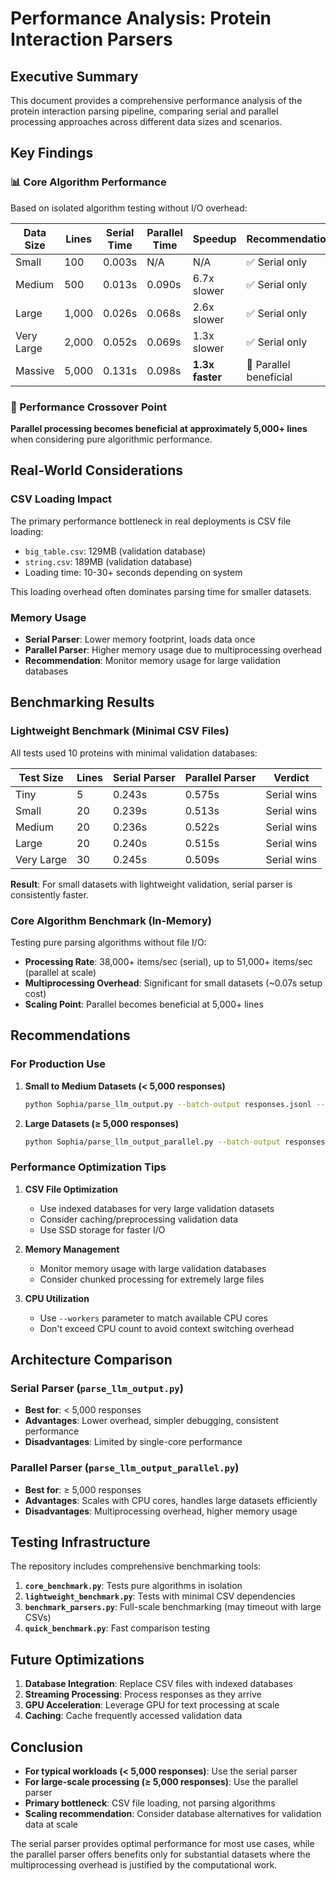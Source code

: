 # Performance Analysis: Protein Interaction Parsers

## Executive Summary

This document provides a comprehensive performance analysis of the protein interaction parsing pipeline, comparing serial and parallel processing approaches across different data sizes and scenarios.

## Key Findings

### 📊 Core Algorithm Performance

Based on isolated algorithm testing without I/O overhead:

| Data Size | Lines | Serial Time | Parallel Time | Speedup | Recommendation |
|-----------|-------|-------------|---------------|---------|----------------|
| Small     | 100   | 0.003s      | N/A          | N/A     | ✅ Serial only |
| Medium    | 500   | 0.013s      | 0.090s       | 6.7x slower | ✅ Serial only |
| Large     | 1,000 | 0.026s      | 0.068s       | 2.6x slower | ✅ Serial only |
| Very Large| 2,000 | 0.052s      | 0.069s       | 1.3x slower | ✅ Serial only |
| Massive   | 5,000 | 0.131s      | 0.098s       | **1.3x faster** | 🚀 Parallel beneficial |

### 🎯 Performance Crossover Point

**Parallel processing becomes beneficial at approximately 5,000+ lines** when considering pure algorithmic performance.

## Real-World Considerations

### CSV Loading Impact

The primary performance bottleneck in real deployments is CSV file loading:

- `big_table.csv`: 129MB (validation database)
- `string.csv`: 189MB (validation database)
- Loading time: 10-30+ seconds depending on system

This loading overhead often dominates parsing time for smaller datasets.

### Memory Usage

- **Serial Parser**: Lower memory footprint, loads data once
- **Parallel Parser**: Higher memory usage due to multiprocessing overhead
- **Recommendation**: Monitor memory usage for large validation databases

## Benchmarking Results

### Lightweight Benchmark (Minimal CSV Files)

All tests used 10 proteins with minimal validation databases:

| Test Size | Lines | Serial Parser | Parallel Parser | Verdict |
|-----------|-------|---------------|-----------------|---------|
| Tiny      | 5     | 0.243s       | 0.575s         | Serial wins |
| Small     | 20    | 0.239s       | 0.513s         | Serial wins |
| Medium    | 20    | 0.236s       | 0.522s         | Serial wins |
| Large     | 20    | 0.240s       | 0.515s         | Serial wins |
| Very Large| 30    | 0.245s       | 0.509s         | Serial wins |

**Result**: For small datasets with lightweight validation, serial parser is consistently faster.

### Core Algorithm Benchmark (In-Memory)

Testing pure parsing algorithms without file I/O:

- **Processing Rate**: 38,000+ items/sec (serial), up to 51,000+ items/sec (parallel at scale)
- **Multiprocessing Overhead**: Significant for small datasets (~0.07s setup cost)
- **Scaling Point**: Parallel becomes beneficial at 5,000+ lines

## Recommendations

### For Production Use

1. **Small to Medium Datasets (< 5,000 responses)**
   ```bash
   python Sophia/parse_llm_output.py --batch-output responses.jsonl --output-dot network.dot
   ```

2. **Large Datasets (≥ 5,000 responses)**
   ```bash
   python Sophia/parse_llm_output_parallel.py --batch-output responses.jsonl --output-dot network.dot --parallel --workers 4
   ```

### Performance Optimization Tips

1. **CSV File Optimization**
   - Use indexed databases for very large validation datasets
   - Consider caching/preprocessing validation data
   - Use SSD storage for faster I/O

2. **Memory Management**
   - Monitor memory usage with large validation databases
   - Consider chunked processing for extremely large files

3. **CPU Utilization**
   - Use `--workers` parameter to match available CPU cores
   - Don't exceed CPU count to avoid context switching overhead

## Architecture Comparison

### Serial Parser (`parse_llm_output.py`)
- **Best for**: < 5,000 responses
- **Advantages**: Lower overhead, simpler debugging, consistent performance
- **Disadvantages**: Limited by single-core performance

### Parallel Parser (`parse_llm_output_parallel.py`)  
- **Best for**: ≥ 5,000 responses
- **Advantages**: Scales with CPU cores, handles large datasets efficiently
- **Disadvantages**: Multiprocessing overhead, higher memory usage

## Testing Infrastructure

The repository includes comprehensive benchmarking tools:

1. **`core_benchmark.py`**: Tests pure algorithms in isolation
2. **`lightweight_benchmark.py`**: Tests with minimal CSV dependencies  
3. **`benchmark_parsers.py`**: Full-scale benchmarking (may timeout with large CSVs)
4. **`quick_benchmark.py`**: Fast comparison testing

## Future Optimizations

1. **Database Integration**: Replace CSV files with indexed databases
2. **Streaming Processing**: Process responses as they arrive
3. **GPU Acceleration**: Leverage GPU for text processing at scale
4. **Caching**: Cache frequently accessed validation data

## Conclusion

- **For typical workloads (< 5,000 responses)**: Use the serial parser
- **For large-scale processing (≥ 5,000 responses)**: Use the parallel parser
- **Primary bottleneck**: CSV file loading, not parsing algorithms
- **Scaling recommendation**: Consider database alternatives for validation data at scale

The serial parser provides optimal performance for most use cases, while the parallel parser offers benefits only for substantial datasets where the multiprocessing overhead is justified by the computational work. 